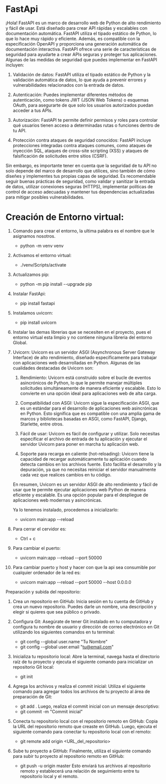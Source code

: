 # FastApi
¡Hola! FastAPI es un marco de desarrollo web de Python de alto rendimiento y fácil de usar. Está diseñado para crear API rápidas y escalables con documentación automática. FastAPI utiliza el tipado estático de Python, lo que lo hace muy rápido y eficiente. Además, es compatible con la especificación OpenAPI y proporciona una generación automática de documentación interactiva.
FastAPI ofrece una serie de características de seguridad para ayudarte a crear APIs seguras y proteger tus aplicaciones. Algunas de las medidas de seguridad que puedes implementar en FastAPI incluyen:

1. Validación de datos: FastAPI utiliza el tipado estático de Python y la validación automática de datos, lo que ayuda a prevenir errores y vulnerabilidades relacionados con la entrada de datos.

2. Autenticación: Puedes implementar diferentes métodos de autenticación, como tokens JWT (JSON Web Tokens) o esquemas OAuth, para asegurarte de que solo los usuarios autorizados puedan acceder a tus APIs.

3. Autorización: FastAPI te permite definir permisos y roles para controlar qué usuarios tienen acceso a determinadas rutas o funciones dentro de tu API.

4. Protección contra ataques de seguridad conocidos: FastAPI incluye protecciones integradas contra ataques comunes, como ataques de inyección SQL, ataques de cross-site scripting (XSS) y ataques de falsificación de solicitudes entre sitios (CSRF).

Sin embargo, es importante tener en cuenta que la seguridad de tu API no solo depende del marco de desarrollo que utilices, sino también de cómo diseñes y implementes tus propias capas de seguridad. Es recomendable seguir buenas prácticas de seguridad, como validar y sanitizar la entrada de datos, utilizar conexiones seguras (HTTPS), implementar políticas de control de acceso adecuadas y mantener tus dependencias actualizadas para mitigar posibles vulnerabilidades.

# Creación de Entorno virtual:
1. Comando para crear el entorno, la ultima palabra es el nombre que le asignamos nosotros.
    - python -m venv venv
2. Activamos el entorno virtual:
    - ./venv/Scripts/activate
3. Actualizamos pip:
    - python -m pip install --upgrade pip
4. Instalar FastApi:
    - pip install fastapi
5. Instalamos uvicorn:
    - pip install uvicorn
6. Instalar las demas librerias que se necesiten en el proyecto, pues el entorno virtual esta limpio y no contiene ninguna libreria del entorno Global.
7. Uvicorn:
Uvicorn es un servidor ASGI (Asynchronous Server Gateway Interface) de alto rendimiento, diseñado específicamente para trabajar con aplicaciones web desarrolladas en Python. Algunas de las cualidades destacadas de Uvicorn son:

    1. Rendimiento: Uvicorn está construido sobre el bucle de eventos asincrónicos de Python, lo que le permite manejar múltiples solicitudes simultáneamente de manera eficiente y escalable. Esto lo convierte en una opción ideal para aplicaciones web de alta carga.

    2. Compatibilidad con ASGI: Uvicorn sigue la especificación ASGI, que es un estándar para el desarrollo de aplicaciones web asincrónicas en Python. Esto significa que es compatible con una amplia gama de marcos y bibliotecas basadas en ASGI, como FastAPI, Django, Starlette, entre otros.

    3. Fácil de usar: Uvicorn es fácil de configurar y utilizar. Solo necesitas especificar el archivo de entrada de tu aplicación y ejecutar el servidor Uvicorn para poner en marcha tu aplicación web.

    4. Soporte para recarga en caliente (hot-reloading): Uvicorn tiene la capacidad de recargar automáticamente tu aplicación cuando detecta cambios en los archivos fuente. Esto facilita el desarrollo y la depuración, ya que no necesitas reiniciar el servidor manualmente cada vez que realices cambios en tu código.

    En resumen, Uvicorn es un servidor ASGI de alto rendimiento y fácil de usar que te permite ejecutar aplicaciones web Python de manera eficiente y escalable. Es una opción popular para el despliegue de aplicaciones web modernas y asincrónicas.

    Ya lo tenemos instalado, procedemos a inicializarlo:
    - uvicorn main:app --reload
8. Para cerrar el cervidor es:
    - Ctrl + c
9. Para cambiar el puerto:
    - uvicorn main:app --reload --port 50000
10. Para cambiar puerto y host y hacer con que la api sea consumible por cualquier ordenador de la red es:
    - uvicorn main:app --reload --port 50000 --host 0.0.0.0

Preparación y subida del repositorio:

1. Crea un repositorio en GitHub: Inicia sesión en tu cuenta de GitHub y crea un nuevo repositorio. Puedes darle un nombre, una descripción y elegir si quieres que sea público o privado. 

2. Configura Git: Asegúrate de tener Git instalado en tu computadora y configura tu nombre de usuario y dirección de correo electrónico en Git utilizando los siguientes comandos en tu terminal:

    - git config --global user.name "Tu Nombre"
    - git config --global user.email "tu@email.com"

3. Inicializa tu repositorio local: Abre la terminal, navega hasta el directorio raíz de tu proyecto y ejecuta el siguiente comando para inicializar un repositorio Git local:
    - git init

4. Agrega los archivos y realiza el commit inicial: Utiliza el siguiente comando para agregar todos los archivos de tu proyecto al área de preparación de Git:
    - git add .
    Luego, realiza el commit inicial con un mensaje descriptivo:
    - git commit -m "Commit inicial"

5. Conecta tu repositorio local con el repositorio remoto en GitHub: Copia la URL del repositorio remoto que creaste en GitHub. Luego, ejecuta el siguiente comando para conectar tu repositorio local con el remoto:
    - git remote add origin <URL_del_repositorio>

6. Sube tu proyecto a GitHub: Finalmente, utiliza el siguiente comando para subir tu proyecto al repositorio remoto en GitHub:
    - git push -u origin master
    Esto enviará tus archivos al repositorio remoto y establecerá una relación de seguimiento entre tu repositorio local y el remoto. 


    
